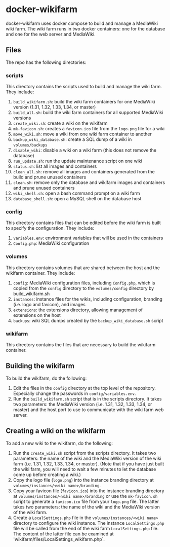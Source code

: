 # docker-wikifarm
docker-wikifarm uses docker compose to build and manage a MediaWiki wiki farm.
The wiki farm runs in two docker containers: one for the database and one for
the web server and MediaWiki.

## Files
The repo has the following directories:

### scripts

This directory contains the scripts used to build and manage the wiki farm.
They include:

1. `build_wikifarm.sh`: build the wiki farm containers for one MediaWiki
version (1.31, 1.32, 1.33, 1.34, or master)
1. `build_all.sh`: build the wiki farm containers for all supported
MediaWiki versions
1. `create_wiki.sh`: create a wiki on the wikifarm
1. `mk-favicon.sh`: creates a `favicon.ico` file from the `logo.png` file for
a wiki
1. `move_wiki.sh`: move a wiki from one wiki farm container to another
1. `backup_wiki_database.sh`: create a SQL dump of a wiki in `volumes/backups`
1. `disable_wiki`: disable a wiki on a wiki farm (this does not remove the
database)
1. `run_update.sh`: run the update maintenance script on one wiki
1. `status.sh`: list all images and containers
1. `clean_all.sh`: remove all images and containers generated from the build
and prune unused containers
1. `clean.sh`: remove only the database and wikifarm images and containers and
prune unused containers
1. `wiki_shell.sh`: open a bash command prompt on a wiki farm
1. `database_shell.sh`: open a MySQL shell on the database host

### config

This directory contains files that can be edited before the wiki farm is built
to specify the configuration. They include:

1. `variables.env`: environment variables that will be used in the containers
1. `Config.php`: MediaWiki configuration

### volumes

This directory contains volumes that are shared between the host and the
wikifarm container. They include:

1. `config`: MediaWiki configuration files, including `Config.php`, which is
copied from the `config` directory to the `volumes/config` directory by
build_wikifarm.sh
1. `instances`: instance files for the wikis, including configuration, branding
(i.e. logo and favicon), and images
1. `extensions`: the extensions directory, allowing management of extensions
on the host
1. `backups`: wiki SQL dumps created by the `backup_wiki_database.sh` script 

### wikifarm

This directory contains the files that are necessary to build the wikifarm
container.

## Building the wikifarm

To build the wikifarm, do the following:

1. Edit the files in the `config` directory at the top level of the repository.
Especially change the passwords in `config/variables.env`.
1. Run the `build_wikifarm.sh` script that is in the scripts directory. It
takes two parameters: the MediaWiki version (i.e. 1.31, 1.32, 1.33, 1.34, or
master) and the host port to use to communicate with the wiki farm web server.

## Creating a wiki on the wikifarm

To add a new wiki to the wikifarm, do the following:

1. Run the `create_wiki.sh` script from the scripts directory. It takes two
parameters: the name of the wiki and the MediaWiki version of the wiki farm
(i.e. 1.31, 1.32, 1.33, 1.34, or master). (Note that if you have just built
the wiki farm, you will need to wait a few minutes to let the database come up
before creating a wiki.)
1. Copy the logo file (`logo.png`) into the instance branding directory at
`volumes/instances/<wiki name>/branding`.
1. Copy your favicon file (`favicon.ico`) into the instance branding directory
at `volumes/instances/<wiki name>/branding` or use the `mk-favicon.sh` script
to generate a `favicon.ico` file from your `logo.png` file. The latter takes
two parameters: the name of the wiki and the MediaWiki version of the wiki
farm.
1. Create a `LocalSettings.php` file in the `volumes/instances/<wiki name>`
directory to configure the wiki instance. The instance `LocalSettings.php` file
will be called from the end of the wiki farm `LocalSettings.php` file. The
content of the latter file can be examined at
'wikifarm/files/LocalSettings_wikifarm.php`.
